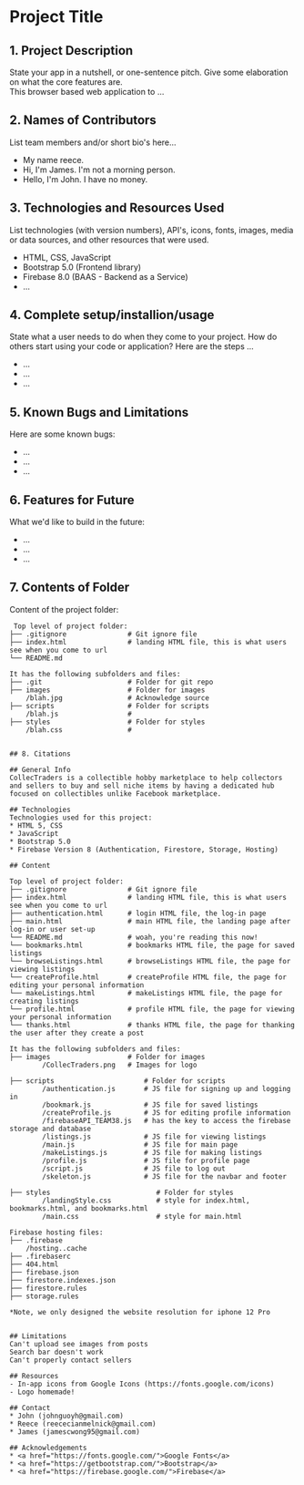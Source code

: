 # Project Title

## 1. Project Description
State your app in a nutshell, or one-sentence pitch. Give some elaboration on what the core features are.  
This browser based web application to ... 

## 2. Names of Contributors
List team members and/or short bio's here... 
* My name reece.
* Hi, I'm James. I'm not a morning person.
* Hello, I'm John. I have no money.
	
## 3. Technologies and Resources Used
List technologies (with version numbers), API's, icons, fonts, images, media or data sources, and other resources that were used.
* HTML, CSS, JavaScript
* Bootstrap 5.0 (Frontend library)
* Firebase 8.0 (BAAS - Backend as a Service)
* ...

## 4. Complete setup/installion/usage
State what a user needs to do when they come to your project.  How do others start using your code or application?
Here are the steps ...
* ...
* ...
* ...

## 5. Known Bugs and Limitations
Here are some known bugs:
* ...
* ...
* ...

## 6. Features for Future
What we'd like to build in the future:
* ...
* ...
* ...
	
## 7. Contents of Folder
Content of the project folder:

```
 Top level of project folder: 
├── .gitignore               # Git ignore file
├── index.html               # landing HTML file, this is what users see when you come to url
└── README.md

It has the following subfolders and files:
├── .git                     # Folder for git repo
├── images                   # Folder for images
    /blah.jpg                # Acknowledge source
├── scripts                  # Folder for scripts
    /blah.js                 # 
├── styles                   # Folder for styles
    /blah.css                # 


## 8. Citations

## General Info
CollecTraders is a collectible hobby marketplace to help collectors and sellers to buy and sell niche items by having a dedicated hub focused on collectibles unlike Facebook marketplace.

## Technologies
Technologies used for this project:
* HTML 5, CSS
* JavaScript
* Bootstrap 5.0
* Firebase Version 8 (Authentication, Firestore, Storage, Hosting)

## Content

Top level of project folder: 
├── .gitignore               # Git ignore file
├── index.html               # landing HTML file, this is what users see when you come to url
├── authentication.html      # login HTML file, the log-in page
├── main.html                # main HTML file, the landing page after log-in or user set-up
└── README.md                # woah, you're reading this now!
└── bookmarks.html           # bookmarks HTML file, the page for saved listings
└── browseListings.html      # browseListings HTML file, the page for viewing listings
└── createProfile.html       # createProfile HTML file, the page for editing your personal information
└── makeListings.html        # makeListings HTML file, the page for creating listings
└── profile.html             # profile HTML file, the page for viewing your personal information
└── thanks.html              # thanks HTML file, the page for thanking the user after they create a post

It has the following subfolders and files:
├── images                   # Folder for images
        /CollecTraders.png   # Images for logo
        
├── scripts                      # Folder for scripts
        /authentication.js       # JS file for signing up and logging in
        /bookmark.js             # JS file for saved listings
        /createProfile.js        # JS for editing profile information
        /firebaseAPI_TEAM38.js   # has the key to access the firebase storage and database
        /listings.js             # JS file for viewing listings
        /main.js                 # JS file for main page
        /makeListings.js         # JS file for making listings
        /profile.js              # JS file for profile page
        /script.js               # JS file to log out
        /skeleton.js             # JS file for the navbar and footer

├── styles                          # Folder for styles
        /landingStyle.css           # style for index.html, bookmarks.html, and bookmarks.html
        /main.css                   # style for main.html

Firebase hosting files: 
├── .firebase
	/hosting..cache
├── .firebaserc
├── 404.html
├── firebase.json
├── firestore.indexes.json
├── firestore.rules
├── storage.rules

*Note, we only designed the website resolution for iphone 12 Pro


## Limitations
Can't upload see images from posts
Search bar doesn't work
Can't properly contact sellers

## Resources
- In-app icons from Google Icons (https://fonts.google.com/icons)
- Logo homemade!

## Contact 
* John (johnguoyh@gmail.com)
* Reece (reececianmelnick@gmail.com)
* James (jamescwong95@gmail.com)

## Acknowledgements 
* <a href="https://fonts.google.com/">Google Fonts</a>
* <a href="https://getbootstrap.com/">Bootstrap</a>
* <a href="https://firebase.google.com/">Firebase</a>